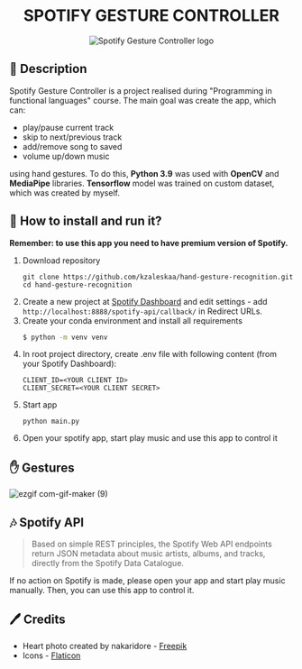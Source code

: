 <div align="center">
<h1>SPOTIFY GESTURE CONTROLLER</h1>
<img src="https://user-images.githubusercontent.com/62251989/149663561-90e99712-58a9-40c6-9822-69a7092d582b.png" alt="Spotify Gesture Controller logo"/>
</div>



## 📝 Description
Spotify Gesture Controller is a project realised during "Programming in functional languages" course. The main goal was create the app, which can:

- play/pause current track
- skip to next/previous track
- add/remove song to saved
- volume up/down music

using hand gestures. To do this, **Python 3.9** was used with **OpenCV** and **MediaPipe** libraries. **Tensorflow** model was trained on custom dataset, which was created by myself.

## 🏃‍ How to install and run it?
**Remember: to use this app you need to have premium version of Spotify.**

1. Download repository
    ```
   git clone https://github.com/kzaleskaa/hand-gesture-recognition.git
   cd hand-gesture-recognition
   ```
2. Create a new project at [Spotify Dashboard](https://developer.spotify.com/dashboard/) and edit settings - add ```http://localhost:8888/spotify-api/callback/``` in Redirect URLs.
3. Create your conda environment and install all requirements
   ```bash
   $ python -m venv venv
   ```
4. In root project directory, create .env file with following content (from your Spotify Dashboard):
   ```
   CLIENT_ID=<YOUR CLIENT ID>
   CLIENT_SECRET=<YOUR CLIENT SECRET>
   ```
5. Start app
   ```
   python main.py
   ```
6. Open your spotify app, start play music and use this app to control it

## ✋ Gestures

![ezgif com-gif-maker (9)](https://user-images.githubusercontent.com/62251989/150003931-1bb5ec49-8f3a-4c2e-8ed4-a12f89ddafe2.gif)


## 🎶 Spotify API
>Based on simple REST principles, the Spotify Web API endpoints return JSON metadata about music artists, albums, and tracks, directly from the Spotify Data Catalogue.

If no action on Spotify is made, please open your app and start play music manually. Then, you can use this app to control it.

## 🖊 Credits
- Heart photo created by nakaridore - [Freepik](www.freepik.com)
- Icons - [Flaticon](Flaticon.com)